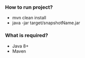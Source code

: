 ### How to run project?
- mvn clean install
- java -jar target/snapshotName.jar

### What is required?
- Java 8+
- Maven
